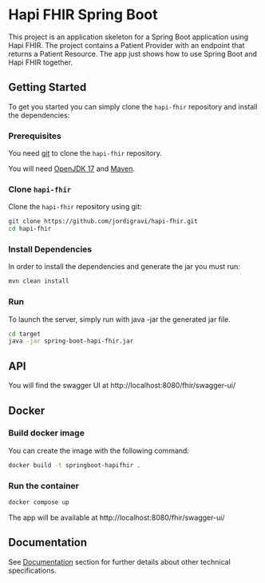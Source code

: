 # Hapi FHIR Spring Boot

This project is an application skeleton for a Spring Boot application using Hapi FHIR.
The project contains a Patient Provider with an endpoint that returns a Patient Resource.
The app just shows how to use Spring Boot and Hapi FHIR together.

## Getting Started

To get you started you can simply clone the `hapi-fhir` repository and install the dependencies:

### Prerequisites

You need [git][git] to clone the `hapi-fhir` repository.

You will need [OpenJDK 17][jdk-download] and [Maven][maven].

### Clone `hapi-fhir`

Clone the `hapi-fhir` repository using git:

```bash
git clone https://github.com/jordigravi/hapi-fhir.git
cd hapi-fhir
```

### Install Dependencies

In order to install the dependencies and generate the jar you must run:

```bash
mvn clean install
```

### Run

To launch the server, simply run with java -jar the generated jar file.

```bash
cd target
java -jar spring-boot-hapi-fhir.jar
```

## API

You will find the swagger UI at http://localhost:8080/fhir/swagger-ui/

## Docker

### Build docker image

You can create the image with the following command:

```bash
docker build -t springboot-hapifhir . 
```

### Run the container

```bash
docker compose up
```

The app will be available at http://localhost:8080/fhir/swagger-ui/

## Documentation

See [Documentation](doc/README.md) section for further details about other technical specifications.


[git]: https://git-scm.com/
[sboot]: https://projects.spring.io/spring-boot/
[maven]: https://maven.apache.org/download.cgi
[jdk-download]: https://adoptopenjdk.net/
[JEE]: http://www.oracle.com/technetwork/java/javaee/tech/index.html
[jwt]: https://jwt.io/
[cors]: https://en.wikipedia.org/wiki/Cross-origin_resource_sharing
[swagger]: https://swagger.io/
[allure]: https://docs.qameta.io/allure/
[junit]: https://junit.org/junit5/
